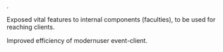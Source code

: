 .

Exposed vital features to internal components (faculties), to be used for reaching clients.

Improved efficiency of modernuser event-client.